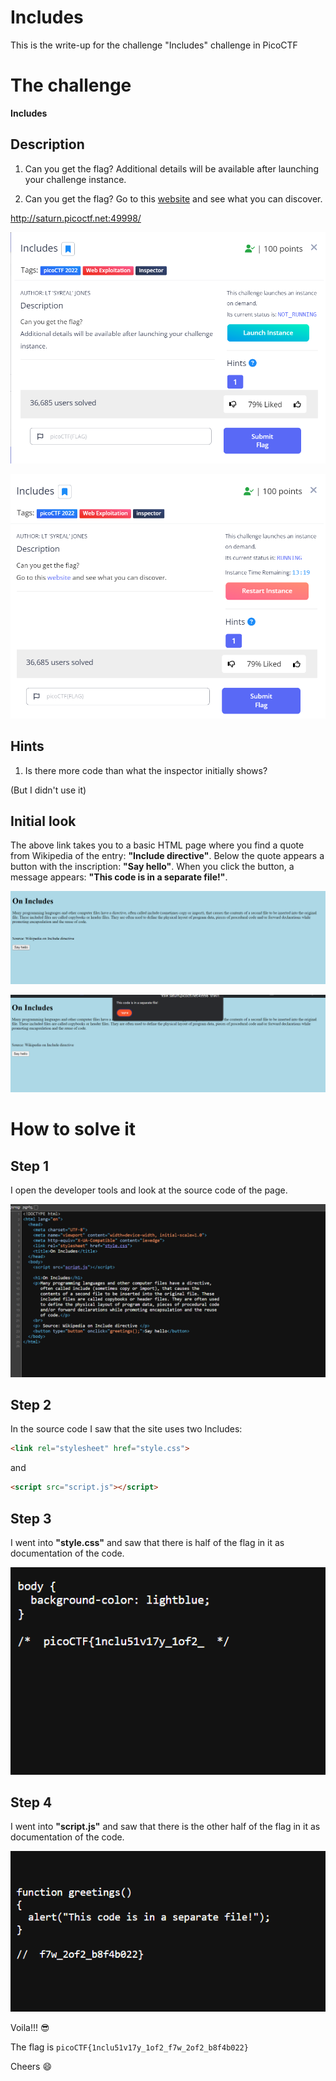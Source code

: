 # Includes

This is the write-up for the challenge "Includes" challenge in PicoCTF

# The challenge
**Includes**

## Description
1. Can you get the flag?
Additional details will be available after launching your challenge instance.

2. Can you get the flag?
Go to this [website](http://saturn.picoctf.net:49998/) and see what you can discover.

http://saturn.picoctf.net:49998/

![first look](./img/firstLook.png)

![running](./img/running.png)

## Hints
1. Is there more code than what the inspector initially shows?

(But I didn't use it)

## Initial look
The above link takes you to a basic HTML page where you find a quote from Wikipedia of the entry: **"Include directive"**.
Below the quote appears a button with the inscription: **"Say hello"**.
When you click the button, a message appears: **"This code is in a separate file!"**.

![initial page](./img/initial%20pge.png)

![after clicking](./img/afterClicking.png)

# How to solve it

## Step 1
I open the developer tools and look at the source code of the page.

![source code](./img/sourceCode.png)

## Step 2
In the source code I saw that the site uses two Includes:
```html
<link rel="stylesheet" href="style.css">
```
and
```html
<script src="script.js"></script>
```

## Step 3
I went into **"style.css"** and saw that there is half of the flag in it as documentation of the code.

![half flag](./img/halfFlag.png)

## Step 4
I went into **"script.js"** and saw that there is the other half of the flag in it as documentation of the code.

![half flag 2](./img/halfFlag-2.png)

Voila!!! 😎

The flag is `picoCTF{1nclu51v17y_1of2_f7w_2of2_b8f4b022}`

Cheers 😄